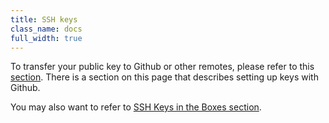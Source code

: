 ```yaml
---
title: SSH keys
class_name: docs
full_width: true
---
```


To transfer your public key to Github or other remotes, please refer to this [section](/docs/settings-prefs/account-settings/public-key/). There is a section on this page that describes setting up keys with Github.

You may also want to refer to [SSH Keys in the Boxes section](/docs/boxes/ssh).



